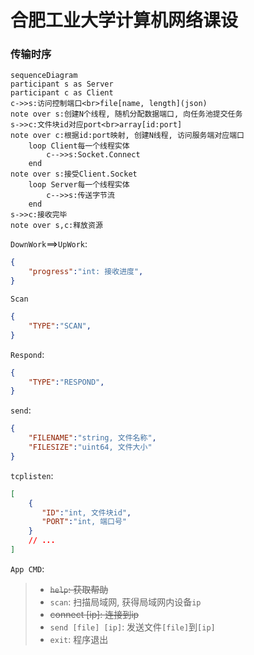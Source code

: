 # 合肥工业大学计算机网络课设

### 传输时序

```mermaid
sequenceDiagram
participant s as Server
participant c as Client
c->>s:访问控制端口<br>file[name, length](json)
note over s:创建N个线程, 随机分配数据端口, 向任务池提交任务
s->>c:文件块id对应port<br>array[id:port]
note over c:根据id:port映射, 创建N线程, 访问服务端对应端口
	loop Client每一个线程实体
		c-->>s:Socket.Connect
	end
note over s:接受Client.Socket
	loop Server每一个线程实体
		c-->>s:传送字节流
	end
s->>c:接收完毕
note over s,c:释放资源
```

`DownWork`==>`UpWork`:

```json
{
	"progress":"int: 接收进度",
}
```

`Scan`

```json
{
    "TYPE":"SCAN",
}
```

`Respond`:

```json
{
    "TYPE":"RESPOND",
}
```

`send`:

```json
{
    "FILENAME":"string, 文件名称",
    "FILESIZE":"uint64, 文件大小"
}
```

`tcplisten`:

```json
[
    {
       "ID":"int, 文件块id",
       "PORT":"int, 端口号"
    }
    // ...
]
```



`App CMD`:

> * ~~`help`: 获取帮助~~
> * `scan`: 扫描局域网, 获得局域网内设备`ip`
> * ~~connect [ip]: 连接到ip~~
> * `send [file] [ip]`: 发送文件`[file]`到`[ip]`
> * `exit`: 程序退出
